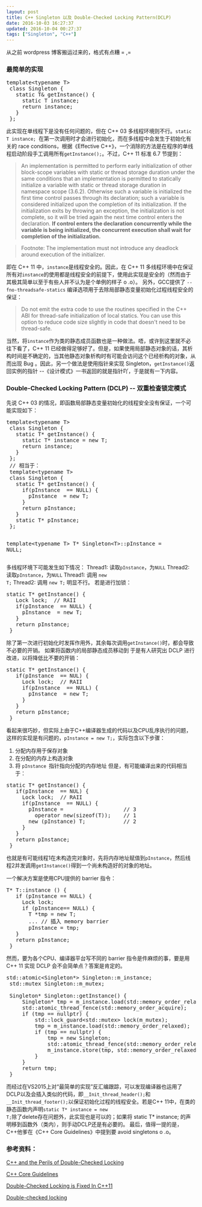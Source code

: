 ```yaml
---
layout: post
title: C++ Singleton 以及 Double-Checked Locking Pattern(DCLP)
date: 2016-10-03 16:27:37
updated: 2016-10-04 00:27:37
tags: ["Singleton", "C++"]
---
```


  从之前 wordpress 博客搬运过来的，格式有点糟 = ,=
<!-- more -->

 <h3>最简单的实现</h3>
 <pre class="lang:c++ decode:true">template&lt;typename T&gt;
 class Singleton {
   static T&amp; getInstance() {
     static T instance;
     return instance;
   }
 };</pre>
 此实现在单线程下是没有任何问题的，但在 C++ 03 多线程环境则不行。<code>static T instance; </code>在第一次调用时才会进行初始化，而在多线程中会发生于初始化有关的 race conditions，根据《Effective C++》，一个消除的方法是在程序的单线程启动阶段手工调用所有<code>getInstance();</code>。不过，C++ 11 标准 6.7 节提到：
 <blockquote>An implementation is permitted to perform early initialization of other block-scope variables with static or thread storage duration under the same conditions that an implementation is permitted to statically initialize a variable with static or thread storage duration in namespace scope (3.6.2). Otherwise such a variable is initialized the first time control passes through its declaration; such a variable is considered initialized upon the completion of its initialization. If the initialization exits by throwing an exception, the initialization is not complete, so it will be tried again the next time control enters the declaration. <strong>If control enters the declaration concurrently while the variable is being initialized, the concurrent execution shall wait for completion of the initialization.</strong></blockquote>
 <blockquote>Footnote: The implementation must not introduce any deadlock around execution of the initializer.</blockquote>
 即在 C++ 11 中，<code>instance</code>是线程安全的。因此，在 C++ 11 多线程环境中在保证所有对<code>instance</code>的使用都是线程安全的前提下，使用此实现是安全的（然而由于其极其简单以至于有些人并不认为是个单例的样子 o .o）。
 另外，GCC提供了 <code>--fno-threadsafe-statics</code> 编译选项用于去除局部静态变量初始化过程线程安全的保证：
 <blockquote>Do not emit the extra code to use the routines specified in the C++ ABI for thread-safe initialization of local statics. You can use this option to reduce code size slightly in code that doesn't need to be thread-safe.</blockquote>
 当然，将<code>instance</code>作为类的静态成员函数也是一种做法。唔，或许到这里就不必往下看了，C++ 11 已经做得足够好了。但是，如果使用局部静态对象的话，其析构时间是不确定的，当其他静态对象析构时有可能会访问这个已经析构的对象，从而出现 Bug 。因此，另一个做法是使用指针来实现 Singleton，<code>getInstance()</code>返回实例的指针 --《设计模式》一书返回的就是指针吖，于是就有一下内容。
 <h3>Double-Checked Locking Pattern (DCLP) -- 双重检查锁定模式</h3>
 先说 C++ 03 的情况，即函数局部静态变量初始化的线程安全没有保证，一个可能实现如下：
 <pre class="lang:c++ decode:true ">template&lt;typename T&gt;
 class Singleton {
   static T* getInstance() {
     static T* instance = new T;
     return instance;
   }
 };
 // 相当于：
 template&lt;typename T&gt;
 class Singleton {
   static T* getInstance() {
     if(pInstance  == NULL) {
       pInstance  = new T;
     }
     return pInstance;
   }
   static T* pInstance;
 };
 
 template&lt;typename T&gt;
 T* Singleton&lt;T&gt;::pInstance = NULL;</pre>
 多线程环境下可能发生如下情况：
 Thread1: 读取<code>pInstance</code>，为<code>NULL</code>
 Thread2: 读取<code>pInstance</code>，为<code>NULL</code>
 Thread1: 调用 <code>new T;</code>
 Thread2: 调用 <code>new T;</code>
 明显不行。
 若是进行加锁：
 <pre class="lang:c++ decode:true ">static T* getInstance() {
   Lock lock;  // RAII
   if(pInstance  == NULL) {
     pInstance  = new T;
   }
   return pInstance;
 }</pre>
 除了第一次进行初始化时发挥作用外，其余每次调用<code>getInstance()</code>时，都会导致不必要的开销。
 如果将函数内的局部静态成员移动到
 于是有人研究出 DCLP 进行改进，以将降低比不要的开销：
 <pre class="lang:c++ decode:true ">static T* getInstance() {
   if(pInstance  == NUL) {
     Lock lock;  // RAII
     if(pInstance  == NULL) {
       pInstance  = new T;
     }
   }
   return pInstance;
 }</pre>
 看起来很巧妙，但实际上由于C++编译器生成的代码以及CPU乱序执行的问题，这样的实现是有问题的，```pInstance = new T;```，实际包含以下步骤：
 1. 分配内存用于保存对象
 2. 在分配的内存上构造对象
 3. 将 <code>pInstance </code>指针指向分配的内存地址
 但是，有可能编译出来的代码相当于：
 <pre class="lang:c++ decode:true ">static T* getInstance() {
   if(pInstance  == NUL) {
     Lock lock;  // RAII
     if(pInstance  == NULL) {
       pInstance =                   // 3
         operator new(sizeof(T));    // 1
       new (pInstance) T;            // 2
     }
   }
   return pInstance;
 }</pre>
 也就是有可能线程1在未构造完对象时，先将内存地址赋值到<code>pInstance</code>，然后线程2并发调用<code>getInstance()</code>得到一个尚未构造好的对象的地址。
 
 一个解决方案是使用CPU提供的 barrier 指令：
 <pre class="lang:c++ decode:true ">T* T::instance () {
   if (pInstance == NULL) {
     Lock lock;
     if (pInstance== NULL) {
       T *tmp = new T;
       ... // 插入 memory barrier
       pInstance = tmp;
   }
   return pInstance;
 }</pre>
 然而，要为各个CPU、编译器平台写不同的 barrier 指令是件麻烦的事，要是用 C++ 11 实现 DCLP 会不会简单点？答案是肯定的。
 <pre class="lang:c++ decode:true ">std::atomic&lt;Singleton*&gt; Singleton::m_instance;
 std::mutex Singleton::m_mutex;
  
 Singleton* Singleton::getInstance() {
     Singleton* tmp = m_instance.load(std::memory_order_relaxed);
     std::atomic_thread_fence(std::memory_order_acquire);
     if (tmp == nullptr) {
         std::lock_guard&lt;std::mutex&gt; lock(m_mutex);
         tmp = m_instance.load(std::memory_order_relaxed);
         if (tmp == nullptr) {
             tmp = new Singleton;
             std::atomic_thread_fence(std::memory_order_release);
             m_instance.store(tmp, std::memory_order_relaxed);
         }
     }
     return tmp;
 }</pre>
 而经过在VS2015上对“最简单的实现”反汇编跟踪，可以发现编译器也运用了DCLP以及会插入类似的代码，即<code>__Init_thread_header();</code>和<code>__Init_thread_footer();</code>以保证初始化过程的线程安全。若是C++ 11中，在类的静态函数内声明<code>static T* instance = new T;</code>除了delete存在问题外，此实现也是可以的；如果将 <span class="lang:c++ decode:true crayon-inline ">static T* instance;</span> 的声明移到函数外（类内），则手动DCLP还是有必要的。
 最后，值得一提的是，C++他爹在《C++ Core Guidelines》中提到要 avoid singletons o .o。
 <h3>参考资料：</h3>
 <a href="http://www.aristeia.com/Papers/DDJ_Jul_Aug_2004_revised.pdf" target="_blank">C++ and the Perils of Double-Checked Locking</a>
 
 <a href="https://github.com/isocpp/CppCoreGuidelines" target="_blank">C++ Core Guidelines</a>
 
 <a href="http://preshing.com/20130930/double-checked-locking-is-fixed-in-cpp11/" target="_blank">Double-Checked Locking is Fixed In C++11</a>
 
 <a href="https://en.wikipedia.org/wiki/Double-checked_locking" target="_blank">Double-checked locking</a>